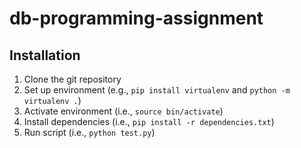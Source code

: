 db-programming-assignment
=========================

Installation
------------

1. Clone the git repository
2. Set up environment (e.g., `pip install virtualenv` and `python -m virtualenv .`)
3. Activate environment (i.e., `source bin/activate`)
4. Install dependencies (i.e., `pip install -r dependencies.txt`)
5. Run script (i.e., `python test.py`)
